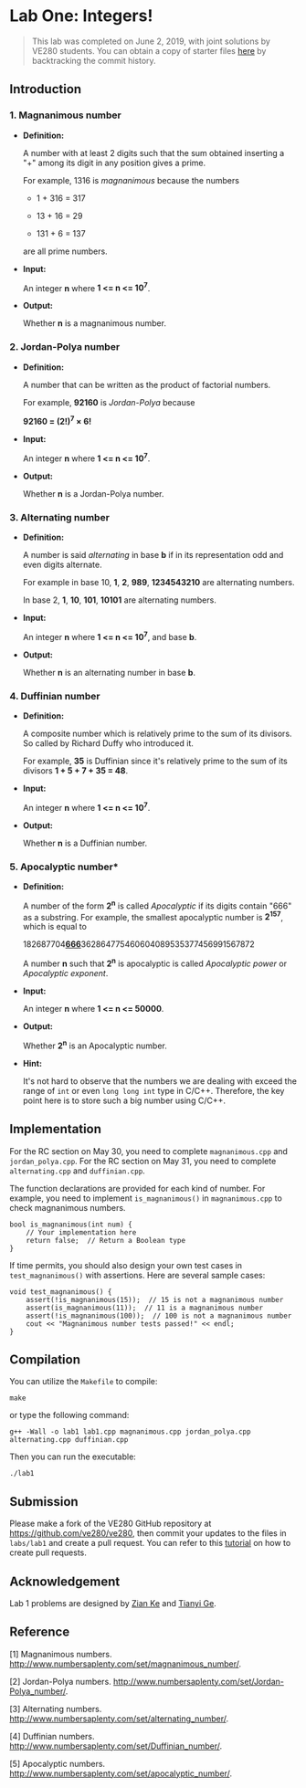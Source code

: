 # Lab One: Integers!

> This lab was completed on June 2, 2019, with joint solutions by VE280 students. You can obtain a copy of starter files [here](https://github.com/ve280/ve280/tree/92cd8c00feca0152cea3ecf22fdd906251454280/labs/lab1) by backtracking the commit history.

## Introduction

### 1. Magnanimous number

  - **Definition:**
  
    A number with at least 2 digits such that the sum obtained inserting a "+" among its digit in any position gives a prime.

    For example, 1316 is *magnanimous* because the numbers

    - 1 + 316 = 317
	
    - 13 + 16 = 29
	
    - 131 + 6 = 137

    are all prime numbers.

  - **Input:**

    An integer **n** where **1 <= n <= 10<sup>7</sup>**.

  - **Output:**

    Whether **n** is a magnanimous number.


### 2. Jordan-Polya number

  - **Definition:**
  
    A number that can be written as the product of factorial numbers.

    For example, **92160** is *Jordan-Polya* because 

    **92160 = (2!)<sup>7</sup> &times; 6!**

  - **Input:**

    An integer **n** where **1 <= n <= 10<sup>7</sup>**.

  - **Output:**

    Whether **n** is a Jordan-Polya number.


### 3. Alternating number

  - **Definition:**
  
    A number is said *alternating* in base **b** if in its representation odd and even digits alternate.

    For example in base 10, **1**, **2**, **989**, **1234543210** are alternating numbers.

    In base 2, **1**, **10**, **101**, **10101**  are alternating numbers.

  - **Input:**

    An integer **n** where **1 <= n <= 10<sup>7</sup>**, and base **b**.

  - **Output:**

    Whether **n** is an alternating number in base **b**.


### 4. Duffinian number

  - **Definition:**
  
    A composite number which is relatively prime to the sum of its divisors. So called by Richard Duffy who introduced it.

    For example, **35** is Duffinian since it's relatively prime to the sum of its divisors **1 + 5 + 7 + 35 = 48**.

  - **Input:**

    An integer **n** where **1 <= n <= 10<sup>7</sup>**.

  - **Output:**

    Whether **n** is a Duffinian number.
  

### 5. Apocalyptic number*

  - **Definition:**
  
    A number of the form **2<sup>n</sup>** is called *Apocalyptic* if its digits contain "666" as a substring. For example, the smallest apocalyptic number is **2<sup>157</sup>**, which is equal to 

    182687704<u>**666**</u>362864775460604089535377456991567872​

    A number **n** such that **2<sup>n</sup>** is apocalyptic is called *Apocalyptic power* or *Apocalyptic exponent*.

  - **Input:**

    An integer **n** where **1 <= n <= 50000**.

  - **Output:**

    Whether **2<sup>n</sup>** is an Apocalyptic number.


  - **Hint:**

    It's not hard to observe that the numbers we are dealing with exceed the range of `int` or even `long long int` type in C/C++. Therefore, the key point here is to store such a big number using C/C++.


## Implementation

For the RC section on May 30, you need to complete `magnanimous.cpp` and `jordan_polya.cpp`. For the RC section on May 31, you need to complete `alternating.cpp` and `duffinian.cpp`. 

The function declarations are provided for each kind of number. For example, you need to implement `is_magnanimous()` in `magnanimous.cpp` to check magnanimous numbers. 

```
bool is_magnanimous(int num) {
    // Your implementation here
    return false;  // Return a Boolean type
}
```

If time permits, you should also design your own test cases in `test_magnanimous()` with assertions. Here are several sample cases:

```
void test_magnanimous() {
    assert(!is_magnanimous(15));  // 15 is not a magnanimous number
    assert(is_magnanimous(11));  // 11 is a magnanimous number
    assert(!is_magnanimous(100));  // 100 is not a magnanimous number
    cout << "Magnanimous number tests passed!" << endl;
}
```

## Compilation

You can utilize the `Makefile` to compile:

```
make
```

or type the following command:

```
g++ -Wall -o lab1 lab1.cpp magnanimous.cpp jordan_polya.cpp alternating.cpp duffinian.cpp
```

Then you can run the executable:

```
./lab1
```


## Submission
Please make a fork of the VE280 GitHub repository at <https://github.com/ve280/ve280>, then commit your updates to the files in `labs/lab1` and create a pull request. You can refer to this [tutorial](https://github.com/ve280/tutorials/blob/master/github_introduction.md#4-contribute-to-a-public-repository) on how to create pull requests.


## Acknowledgement
Lab 1 problems are designed by [Zian Ke](https://github.com/zianke) and [Tianyi Ge](https://github.com/TimothyGe).


## Reference

[1] Magnanimous numbers. <http://www.numbersaplenty.com/set/magnanimous_number/>.

[2] Jordan-Polya numbers. <http://www.numbersaplenty.com/set/Jordan-Polya_number/>.

[3] Alternating numbers. <http://www.numbersaplenty.com/set/alternating_number/>.

[4] Duffinian numbers. <http://www.numbersaplenty.com/set/Duffinian_number/>.

[5] Apocalyptic numbers. <http://www.numbersaplenty.com/set/apocalyptic_number/>.
